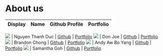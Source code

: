 # About us

Display | Name | Github Profile | Portfolio 
--------|:----:|:--------------:|:---------:

![](https://via.placeholder.com/100.png?text=Photo) | Nguyen Thanh Duc | [Github](https://github.com/thanhduc2000) | [Portfolio](docs/team/ducng.md)
![](https://via.placeholder.com/100.png?text=Photo) | Don Joe | [Github](https://github.com/) | [Portfolio](docs/team/johndoe.md)
![](https://via.placeholder.com/100.png?text=Photo) | Brandon Chong | [Github](https://github.com/brandoncjh) | [Portfolio](https://linkedin.com/in/brandoncjh)
![](https://via.placeholder.com/100.png?text=Photo) | Andy Aw Bo Yang | [Github](https://github.com/andy-aw-why) | [Portfolio](docs/team/johndoe.md)
![](https://via.placeholder.com/100.png?text=Photo) | Samantha Goh | [Github](https://github.com/yukilite) | [Portfolio](docs/team/yukilite.md)
